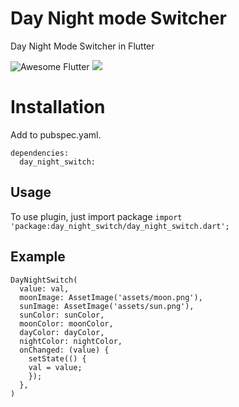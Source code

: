 # Day Night mode Switcher

Day Night Mode Switcher in Flutter

 <img alt="Awesome Flutter" src="https://img.shields.io/badge/Awesome-Flutter-blue.svg?longCache=true&style=flat-square" />

<img src="https://raw.githubusercontent.com/divyanshub024/day_night_switch/master/day_night_switch.gif" />

# Installation

Add to pubspec.yaml.

```
dependencies:
  day_night_switch:
```

## Usage

To use plugin, just import package `import 'package:day_night_switch/day_night_switch.dart';`


## Example

```
DayNightSwitch(
  value: val,
  moonImage: AssetImage('assets/moon.png'),
  sunImage: AssetImage('assets/sun.png'),
  sunColor: sunColor,
  moonColor: moonColor,
  dayColor: dayColor,
  nightColor: nightColor,
  onChanged: (value) {
    setState(() {
    val = value;
    });
  },
)

```
